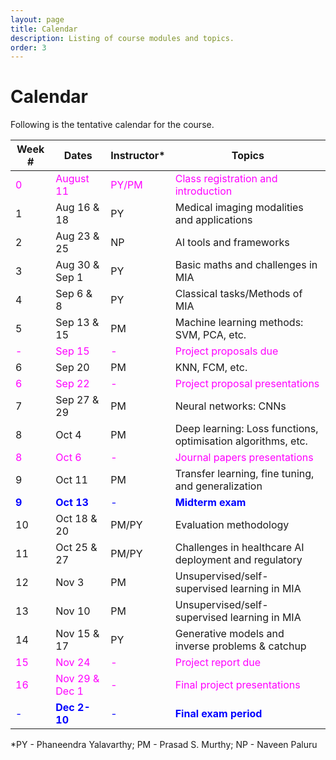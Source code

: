 ```yaml
---
layout: page
title: Calendar
description: Listing of course modules and topics.
order: 3
---
```


# Calendar
Following is the tentative calendar for the course.

|Week #| Dates| Instructor*|Topics|
|---|---|---|---|
|<span style="color:magenta">0</span>|<span style="color:magenta">August 11</span>| <span style="color:magenta">PY/PM|<span style="color:magenta">Class registration and introduction</span>|
|1|Aug 16 & 18|PY|Medical imaging modalities and applications|
|2|Aug 23 & 25|NP|AI tools and frameworks|
|3|Aug 30 & Sep 1|PY|Basic maths and challenges in MIA|
|4|Sep 6 & 8| PY| Classical tasks/Methods of MIA|
|5|Sep 13 & 15| PM| Machine learning methods: SVM, PCA, etc.|
|<span style="color:magenta">-</span>| <span style="color:magenta">Sep 15</span>| <span style="color:magenta">-</span> | <span style="color:magenta">Project proposals due</span>|
|6|Sep 20| PM| KNN, FCM, etc.|
|<span style="color:magenta">6</span>|<span style="color:magenta">Sep 22</span>|<span style="color:magenta">-</span>|<span style="color:magenta">Project proposal presentations</span>|
|7| Sep 27 & 29|PM|Neural networks: CNNs|
|8| Oct 4| PM| Deep learning: Loss functions, optimisation algorithms, etc.|
|<span style="color:magenta">8</span>| <span style="color:magenta">Oct 6</span>| <span style="color:magenta">- </span>| <span style="color:magenta">Journal papers presentations</span>|
|9|Oct 11|PM|Transfer learning, fine tuning, and generalization|
|<span style="color:blue">**9**</span>|<span style="color:blue">**Oct 13**</span>|<span style="color:blue">-</span> |<span style="color:blue">**Midterm exam**</span>|
|10|Oct 18 & 20|PM/PY|Evaluation methodology|
|11|Oct 25 & 27| PM/PY|Challenges in healthcare AI deployment and regulatory|
|12|Nov 3|PM|Unsupervised/self-supervised learning in MIA|
|13|Nov 10| PM| Unsupervised/self-supervised learning in MIA|
|14|Nov 15 & 17| PY| Generative models and inverse problems & catchup|
|<span style="color:magenta">15</span>| <span style="color:magenta">Nov 24</span> |<span style="color:magenta">-</span>| <span style="color:magenta">Project report due</span>|
|<span style="color:magenta">16</span>|<span style="color:magenta">Nov 29 & Dec 1</span>|<span style="color:magenta">-</span>|<span style="color:magenta">Final project presentations</span>|
|<span style="color:blue">-</span>|<span style="color:blue">**Dec 2-10**</span>|<span style="color:blue">-</span>|<span style="color:blue">**Final exam period**</span>|

*PY - Phaneendra Yalavarthy; PM - Prasad S. Murthy; NP - Naveen Paluru



<!-- Following is the tentative calendar for the course.
<img width="717" alt="image" src="https://user-images.githubusercontent.com/110273572/182473154-9d54583e-c092-41d6-ace3-bdf60af8213f.png"> -->


<!-- {% for module in site.modules %}
{{ module }}
{% endfor %}-->
